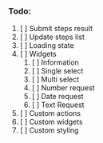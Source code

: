 ### Todo:
1) [ ] Submit steps result
2) [ ] Update steps list
3) [ ] Loading state
4) [ ] Widgets
   1) [ ] Information
   2) [ ] Single select
   3) [ ] Multi select
   4) [ ] Number request
   5) [ ] Date request
   6) [ ] Text Request
5) [ ] Custom actions
6) [ ] Custom widgets 
7) [ ] Custom styling